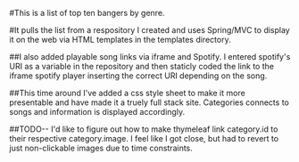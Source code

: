 #This is a list of top ten bangers by genre.

#It pulls the list from a respository I created and uses Spring/MVC to display it on the web via HTML templates in the templates directory.

##I also added playable song links via iframe and Spotify. I entered spotify's URI as a variable in the repository and then staticly coded the link to the iframe spotify player inserting the correct URI depending on the song.

##This time around I've added a css style sheet to make it more presentable and have made it a truely full stack site. Categories connects to songs and information is displayed accordingly. 

##TODO-- I'd like to figure out how to make thymeleaf link category.id to their respective category.image. I feel like I got close, but had to revert to just non-clickable images due to time constraints.